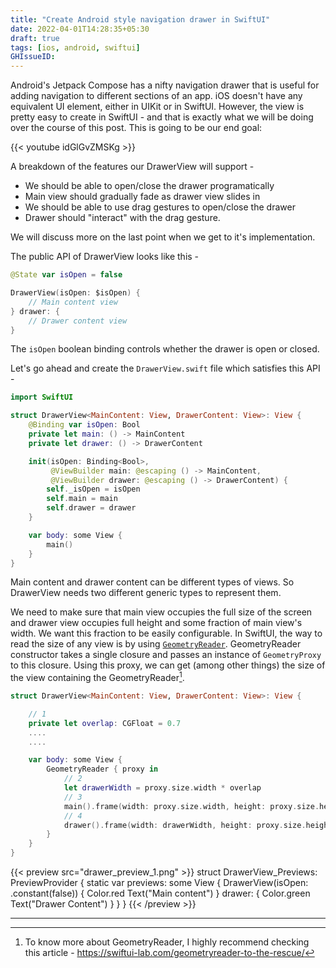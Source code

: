```yaml
---
title: "Create Android style navigation drawer in SwiftUI"
date: 2022-04-01T14:28:35+05:30
draft: true
tags: [ios, android, swiftui]
GHIssueID:
---
```


Android's Jetpack Compose has a nifty navigation drawer that is useful for adding navigation to different sections of an app. iOS doesn't have any equivalent UI element, either in UIKit or in SwiftUI. However, the view is pretty easy to create in SwiftUI - and that is exactly what we will be doing over the course of this post. This is going to be our end goal:

{{< youtube idGlGvZMSKg >}}

A breakdown of the features our DrawerView will support -

- We should be able to open/close the drawer programatically
- Main view should gradually fade as drawer view slides in
- We should be able to use drag gestures to open/close the drawer
- Drawer should "interact" with the drag gesture.

We will discuss more on the last point when we get to it's implementation.

The public API of DrawerView looks like this -

```swift
@State var isOpen = false

DrawerView(isOpen: $isOpen) {
    // Main content view
} drawer: {
    // Drawer content view
}
```

The `isOpen` boolean binding controls whether the drawer is open or closed.

Let's go ahead and create the `DrawerView.swift` file which satisfies this API -

```swift
import SwiftUI

struct DrawerView<MainContent: View, DrawerContent: View>: View {
    @Binding var isOpen: Bool
    private let main: () -> MainContent
    private let drawer: () -> DrawerContent

    init(isOpen: Binding<Bool>,
         @ViewBuilder main: @escaping () -> MainContent,
         @ViewBuilder drawer: @escaping () -> DrawerContent) {
        self._isOpen = isOpen
        self.main = main
        self.drawer = drawer
    }

    var body: some View {
        main()
    }
}
```

Main content and drawer content can be different types of views. So DrawerView needs two different generic types to represent them.
 
We need to make sure that main view occupies the full size of the screen and drawer view occupies full height and some fraction of main view's width. We want this fraction to be easily configurable. In SwiftUI, the way to read the size of any view is by using [`GeometryReader`](https://developer.apple.com/documentation/swiftui/geometryreader). GeometryReader constructor takes a single closure and passes an instance of `GeometryProxy` to this closure. Using this proxy, we can get (among other things) the size of the view containing the GeometryReader[^geometryreader_swiftui_lab].

```swift
struct DrawerView<MainContent: View, DrawerContent: View>: View {

    // 1
    private let overlap: CGFloat = 0.7
    ....
    ....

    var body: some View {
        GeometryReader { proxy in
            // 2
            let drawerWidth = proxy.size.width * overlap
            // 3
            main().frame(width: proxy.size.width, height: proxy.size.height)
            // 4
            drawer().frame(width: drawerWidth, height: proxy.size.height)
        }
    }
}
```

{{< preview src="drawer_preview_1.png" >}}
struct DrawerView_Previews: PreviewProvider {
    static var previews: some View {
        DrawerView(isOpen: .constant(false)) {
            Color.red
            Text("Main content")
        } drawer: {
            Color.green
            Text("Drawer Content")
        }
    }
}
{{< /preview >}}


---
[^geometryreader_swiftui_lab]: To know more about GeometryReader, I highly recommend checking this article - https://swiftui-lab.com/geometryreader-to-the-rescue/